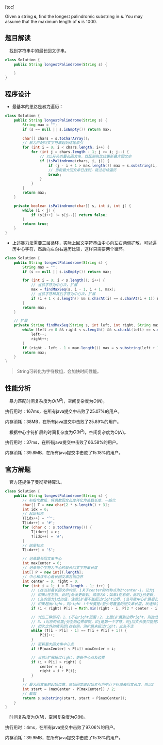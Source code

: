 [toc]

Given a string **s**, find the longest palindromic substring in **s**. You may assume that the maximum length of **s** is 1000.



## 题目解读

&emsp;找到字符串中的最长回文子串。

```java
class Solution {
    public String longestPalindrome(String s) {

    }
}
```

## 程序设计

* 最基本的思路是暴力遍历：

```java
class Solution {
    public String longestPalindrome(String s) {
        String max = "";
        if (s == null || s.isEmpty()) return max;
        
        char[] chars = s.toCharArray();
        // 暴力匹配回文字符串起始结尾索引
        for (int i = 0; i < chars.length; i++) {
            for (int j = chars.length - 1; j >= i; j--) {
                // 以i开头的最长回文串，匹配到则比较更新最大回文串
                if (isPalindrome(chars, i, j)) {
                    if (j - i + 1 > max.length()) max = s.substring(i, j + 1);
                    // 当前最大回文串已找到，跳过后续遍历
                    break;
                }
            }
        }
        return max;
    }

    private boolean isPalindrome(char[] s, int i, int j) {
        while (i < j) {
            if (s[i++] != s[j--]) return false;
        }
        return true;
    }
}
```

* 上述暴力法需要三层循环，实际上回文字符串由中心向左右两侧扩散，可以遍历中心字符，然后向左向右遍历比较，这样只需要两个循环。

```java
class Solution {
    public String longestPalindrome(String s) {
        String max = "";
        if (s == null || s.isEmpty()) return max;

        for (int i = 0; i < s.length(); i++) {
            // 当前字符为中心次，扩展
            max = findMaxSeq(s, i - 1, i + 1, max);
            // 当前字符和其后字符为中心次，扩展
            if (i + 1 < s.length() && s.charAt(i) == s.charAt(i + 1)) max = findMaxSeq(s, i - 1, i + 2, max);
        }
        return max;
    }

    // 扩展
    private String findMaxSeq(String s, int left, int right, String max) {
        while (left >= 0 && right < s.length() && s.charAt(left) == s.charAt(right)) {
            left--;
            right++;
        } 
        if (right - left - 1 > max.length()) max = s.substring(left + 1, right);
        return max;
    }
}
```

> String可转化为字符数组，会加快时间性能。

## 性能分析

&emsp;暴力匹配时间复杂度为$O(N^3)$，空间复杂度为$O(N)$。

执行用时：167ms，在所有java提交中击败了25.07%的用户。

内存消耗：38MB，在所有java提交中击败了25.89%的用户。

&emsp;根据中心字符扩展的时间复杂度为$O(N^2)$，空间复杂度为$O(N)$。

执行用时：37ms，在所有java提交中击败了66.58%的用户。

内存消耗：39.8MB，在所有java提交中击败了15.18%的用户。

## 官方解题

&emsp;官方还提供了曼彻斯特算法。

```java
class Solution {
    public String longestPalindrome(String s) {
        // 初始化数组，将偶数回文长度转化为奇数长度，一般化
        char[] T = new char[2 * s.length() + 3];
        int idx = 0;
        // 起始标志
        T[idx++] = '^';
        T[idx++] = '#';
        for (char c : s.toCharArray()) {
            T[idx++] = c;
            T[idx++] = '#';
        }
        // 结尾标志
        T[idx++] = '$';

        // 记录最长回文串中心
        int maxCenter = 0;
        // 记录每个字符为中心的最长回文字符串长度
        int[] P = new int[T.length];
        // 中心和该中心最长回文串右侧边界
        int center = 0, right = 0;
        for (int i = 1; i < T.length - 1; i++) {
            // i在当前最长回文串内部，i关于center的对称点为2*center-1，记为j
            // 如果i在左侧，此时j处没更新到，故值为0；如果i在右侧，此时j已更新，
            // i处的值为j处的值，注意i扩展不能超过right边界，j处可能中心扩展后长度超出i可扩展到right的长度，
            // 如果超出right，则right-i个长度是i至少可覆盖的回文串长度，故选择这两个中的最小值。
            if (i < right) P[i] = Math.min(right - i, P[2 * center - i]);

            // 对应三种情况，1、i不在right范围；2、上面i扩展到边界right，则此处继续扩展；
            // 3、i对应的位置j受左侧边界限制，如j是第一个字符，则j回文长度只能是1，而i显然可以继续扩展
            // 初次之外的情况即i在右侧，测扩展未超过right，此处不走
            while (T[i - P[i] - 1] == T[i + P[i] + 1]) {
                P[i]++;
            }
            // 更新最大回文串中心点
            if (P[maxCenter] < P[i]) maxCenter = i;

            // 当前i扩展超过right，更新中心点及边界
            if (i + P[i] > right) {
                center = i;
                right = i + P[i];
            }
        }
        // 最大回文串的起始位置，原始回文串起始索引为中心下标减去回文长度，除以2
        int start = (maxCenter - P[maxCenter]) / 2;
        // 截取
        return s.substring(start, start + P[maxCenter]);
    }
}
```

&emsp;时间复杂度为$O(N)$，空间复杂度为$O(N)$。

执行用时：4ms，在所有java提交中击败了97.06%的用户。

内存消耗：39.9MB，在所有java提交中击败了15.18%的用户。